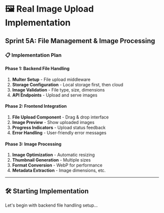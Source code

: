 # 🖼️ Real Image Upload Implementation
## Sprint 5A: File Management & Image Processing

### 📋 Implementation Plan

#### Phase 1: Backend File Handling
1. **Multer Setup** - File upload middleware
2. **Storage Configuration** - Local storage first, then cloud
3. **Image Validation** - File type, size, dimensions
4. **API Endpoints** - Upload and serve images

#### Phase 2: Frontend Integration  
1. **File Upload Component** - Drag & drop interface
2. **Image Preview** - Show uploaded images
3. **Progress Indicators** - Upload status feedback
4. **Error Handling** - User-friendly error messages

#### Phase 3: Image Processing
1. **Image Optimization** - Automatic resizing
2. **Thumbnail Generation** - Multiple sizes
3. **Format Conversion** - WebP for performance
4. **Metadata Extraction** - Image dimensions, etc.

---

## 🛠️ Starting Implementation

Let's begin with backend file handling setup...
